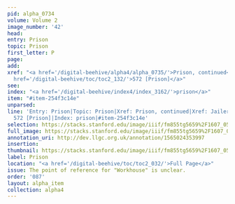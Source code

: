 ```yaml
---
pid: alpha_0734
volume: Volume 2
image_number: '42'
head: 
entry: Prison
topic: Prison
first_letter: P
page: 
add: 
xref: "<a href='/digital-beehive/alpha4/alpha_0735/'>Prison, continued</a>|Jailer|Workhouse|<a
  href='/digital-beehive/toc/toc2_132/'>572 [Prison]</a>"
see: 
index: "<a href='/digital-beehive/index4/index_3162/'>prison</a>"
item: "#item-254f3c14e"
unparsed: 
line: 'Entry: Prison|Topic: Prison|Xref: Prison, continued|Xref: Jailer|Xref: Workhouse|Xref:
  572 [Prison]|Index: prison|#item-254f3c14e'
selection: https://stacks.stanford.edu/image/iiif/fm855tg5659%2F1607_0509/838,4595,2929,470/full/0/default.jpg
full_image: https://stacks.stanford.edu/image/iiif/fm855tg5659%2F1607_0509/full/full/0/default.jpg
annotation_uri: http://dev.llgc.org.uk/annotation/1565024353997
insertion: 
thumbnail: https://stacks.stanford.edu/image/iiif/fm855tg5659%2F1607_0509/838,4595,600,180/250,/0/default.jpg
label: Prison
location: "<a href='/digital-beehive/toc/toc2_032/'>Full Page</a>"
issue: The point of reference for "Workhouse" is unclear.
order: '087'
layout: alpha_item
collection: alpha4
---
```

